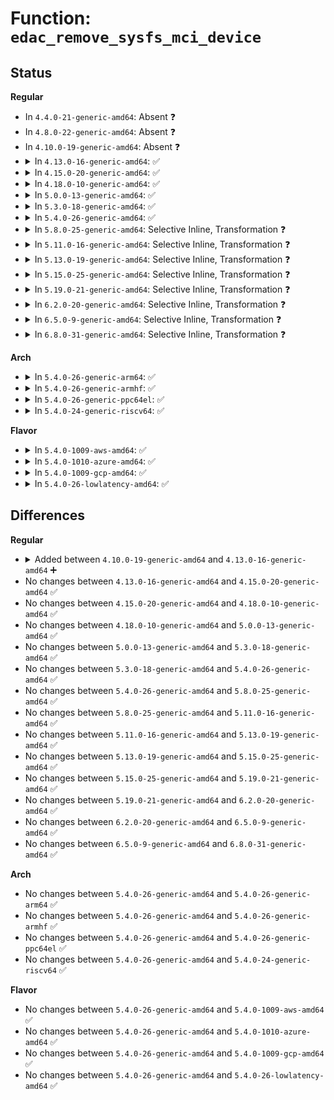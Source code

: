 # Function: <code>edac_remove_sysfs_mci_device</code>

## Status
<b>Regular</b>
<ul>
<li>
In <code>4.4.0-21-generic-amd64</code>: Absent ❓
</li>
<li>
In <code>4.8.0-22-generic-amd64</code>: Absent ❓
</li>
<li>
In <code>4.10.0-19-generic-amd64</code>: Absent ❓
</li>
<li>
<details>
<summary>In <code>4.13.0-16-generic-amd64</code>: ✅</summary>

```c
void edac_remove_sysfs_mci_device(struct mem_ctl_info * mci)
```

```json
{
  "name": "edac_remove_sysfs_mci_device",
  "collision_type": "Unique Global",
  "inline_type": "No",
  "funcs": [
    {
      "addr": 18446744071586573600,
      "name": "edac_remove_sysfs_mci_device",
      "external": true,
      "loc": "drivers/edac/edac_mc_sysfs.c:1033",
      "file": "drivers/edac/edac_mc_sysfs.c",
      "inline": "seen, unknown",
      "caller_inline": [],
      "caller_func": [
        "drivers/edac/edac_mc.c:edac_mc_del_mc"
      ]
    }
  ],
  "symbols": [
    {
      "addr": 18446744071586573600,
      "name": "edac_remove_sysfs_mci_device",
      "section": ".text",
      "bind": "STB_GLOBAL",
      "size": 77
    }
  ]
}
```
</details>
</li>
<li>
<details>
<summary>In <code>4.15.0-20-generic-amd64</code>: ✅</summary>

```c
void edac_remove_sysfs_mci_device(struct mem_ctl_info * mci)
```

```json
{
  "name": "edac_remove_sysfs_mci_device",
  "collision_type": "Unique Global",
  "inline_type": "No",
  "funcs": [
    {
      "addr": 18446744071587040640,
      "name": "edac_remove_sysfs_mci_device",
      "external": true,
      "loc": "drivers/edac/edac_mc_sysfs.c:1033",
      "file": "drivers/edac/edac_mc_sysfs.c",
      "inline": "seen, unknown",
      "caller_inline": [],
      "caller_func": [
        "drivers/edac/edac_mc.c:edac_mc_del_mc"
      ]
    }
  ],
  "symbols": [
    {
      "addr": 18446744071587040640,
      "name": "edac_remove_sysfs_mci_device",
      "section": ".text",
      "bind": "STB_GLOBAL",
      "size": 77
    }
  ]
}
```
</details>
</li>
<li>
<details>
<summary>In <code>4.18.0-10-generic-amd64</code>: ✅</summary>

```c
void edac_remove_sysfs_mci_device(struct mem_ctl_info * mci)
```

```json
{
  "name": "edac_remove_sysfs_mci_device",
  "collision_type": "Unique Global",
  "inline_type": "No",
  "funcs": [
    {
      "addr": 18446744071587338992,
      "name": "edac_remove_sysfs_mci_device",
      "external": true,
      "loc": "drivers/edac/edac_mc_sysfs.c:1011",
      "file": "drivers/edac/edac_mc_sysfs.c",
      "inline": "seen, unknown",
      "caller_inline": [],
      "caller_func": [
        "drivers/edac/edac_mc.c:edac_mc_del_mc"
      ]
    }
  ],
  "symbols": [
    {
      "addr": 18446744071587338992,
      "name": "edac_remove_sysfs_mci_device",
      "section": ".text",
      "bind": "STB_GLOBAL",
      "size": 76
    }
  ]
}
```
</details>
</li>
<li>
<details>
<summary>In <code>5.0.0-13-generic-amd64</code>: ✅</summary>

```c
void edac_remove_sysfs_mci_device(struct mem_ctl_info * mci)
```

```json
{
  "name": "edac_remove_sysfs_mci_device",
  "collision_type": "Unique Global",
  "inline_type": "No",
  "funcs": [
    {
      "addr": 18446744071587517200,
      "name": "edac_remove_sysfs_mci_device",
      "external": true,
      "loc": "drivers/edac/edac_mc_sysfs.c:987",
      "file": "drivers/edac/edac_mc_sysfs.c",
      "inline": "seen, unknown",
      "caller_inline": [],
      "caller_func": [
        "drivers/edac/edac_mc.c:edac_mc_del_mc"
      ]
    }
  ],
  "symbols": [
    {
      "addr": 18446744071587517200,
      "name": "edac_remove_sysfs_mci_device",
      "section": ".text",
      "bind": "STB_GLOBAL",
      "size": 76
    }
  ]
}
```
</details>
</li>
<li>
<details>
<summary>In <code>5.3.0-18-generic-amd64</code>: ✅</summary>

```c
void edac_remove_sysfs_mci_device(struct mem_ctl_info * mci)
```

```json
{
  "name": "edac_remove_sysfs_mci_device",
  "collision_type": "Unique Global",
  "inline_type": "No",
  "funcs": [
    {
      "addr": 18446744071587791072,
      "name": "edac_remove_sysfs_mci_device",
      "external": true,
      "loc": "drivers/edac/edac_mc_sysfs.c:997",
      "file": "drivers/edac/edac_mc_sysfs.c",
      "inline": "seen, unknown",
      "caller_inline": [],
      "caller_func": [
        "drivers/edac/edac_mc.c:edac_mc_del_mc"
      ]
    }
  ],
  "symbols": [
    {
      "addr": 18446744071587791072,
      "name": "edac_remove_sysfs_mci_device",
      "section": ".text",
      "bind": "STB_GLOBAL",
      "size": 76
    }
  ]
}
```
</details>
</li>
<li>
<details>
<summary>In <code>5.4.0-26-generic-amd64</code>: ✅</summary>

```c
void edac_remove_sysfs_mci_device(struct mem_ctl_info * mci)
```

```json
{
  "name": "edac_remove_sysfs_mci_device",
  "collision_type": "Unique Global",
  "inline_type": "No",
  "funcs": [
    {
      "addr": 18446744071587995792,
      "name": "edac_remove_sysfs_mci_device",
      "external": true,
      "loc": "drivers/edac/edac_mc_sysfs.c:981",
      "file": "drivers/edac/edac_mc_sysfs.c",
      "inline": "seen, unknown",
      "caller_inline": [],
      "caller_func": [
        "drivers/edac/edac_mc.c:edac_mc_del_mc"
      ]
    }
  ],
  "symbols": [
    {
      "addr": 18446744071587995792,
      "name": "edac_remove_sysfs_mci_device",
      "section": ".text",
      "bind": "STB_GLOBAL",
      "size": 76
    }
  ]
}
```
</details>
</li>
<li>
<details>
<summary>In <code>5.8.0-25-generic-amd64</code>: Selective Inline, Transformation ❓</summary>

```c
void edac_remove_sysfs_mci_device(struct mem_ctl_info * mci)
```

```json
{
  "name": "edac_remove_sysfs_mci_device",
  "collision_type": "Unique Global",
  "inline_type": "Selective",
  "funcs": [
    {
      "addr": 18446744071588849703,
      "name": "edac_remove_sysfs_mci_device",
      "external": true,
      "loc": "drivers/edac/edac_mc_sysfs.c:951",
      "file": "drivers/edac/edac_mc_sysfs.c",
      "inline": "not declared, inlined",
      "caller_inline": [
        "drivers/edac/edac_mc_sysfs.c:edac_create_sysfs_mci_device"
      ],
      "caller_func": [
        "drivers/edac/edac_mc.c:edac_mc_del_mc",
        "drivers/edac/edac_mc_sysfs.c:edac_create_sysfs_mci_device"
      ]
    }
  ],
  "symbols": [
    {
      "addr": 18446744071588849168,
      "name": "edac_remove_sysfs_mci_device.part.0",
      "section": ".text",
      "bind": "STB_LOCAL",
      "size": 95
    },
    {
      "addr": 18446744071588849744,
      "name": "edac_remove_sysfs_mci_device",
      "section": ".text",
      "bind": "STB_GLOBAL",
      "size": 23
    }
  ]
}
```
</details>
</li>
<li>
<details>
<summary>In <code>5.11.0-16-generic-amd64</code>: Selective Inline, Transformation ❓</summary>

```c
void edac_remove_sysfs_mci_device(struct mem_ctl_info * mci)
```

```json
{
  "name": "edac_remove_sysfs_mci_device",
  "collision_type": "Unique Global",
  "inline_type": "Selective",
  "funcs": [
    {
      "addr": 18446744071588865127,
      "name": "edac_remove_sysfs_mci_device",
      "external": true,
      "loc": "drivers/edac/edac_mc_sysfs.c:963",
      "file": "drivers/edac/edac_mc_sysfs.c",
      "inline": "not declared, inlined",
      "caller_inline": [
        "drivers/edac/edac_mc_sysfs.c:edac_create_sysfs_mci_device"
      ],
      "caller_func": [
        "drivers/edac/edac_mc.c:edac_mc_del_mc",
        "drivers/edac/edac_mc_sysfs.c:edac_create_sysfs_mci_device"
      ]
    }
  ],
  "symbols": [
    {
      "addr": 18446744071588864592,
      "name": "edac_remove_sysfs_mci_device.part.0",
      "section": ".text",
      "bind": "STB_LOCAL",
      "size": 95
    },
    {
      "addr": 18446744071588865168,
      "name": "edac_remove_sysfs_mci_device",
      "section": ".text",
      "bind": "STB_GLOBAL",
      "size": 23
    }
  ]
}
```
</details>
</li>
<li>
<details>
<summary>In <code>5.13.0-19-generic-amd64</code>: Selective Inline, Transformation ❓</summary>

```c
void edac_remove_sysfs_mci_device(struct mem_ctl_info * mci)
```

```json
{
  "name": "edac_remove_sysfs_mci_device",
  "collision_type": "Unique Global",
  "inline_type": "Selective",
  "funcs": [
    {
      "addr": 18446744071588752119,
      "name": "edac_remove_sysfs_mci_device",
      "external": true,
      "loc": "drivers/edac/edac_mc_sysfs.c:963",
      "file": "drivers/edac/edac_mc_sysfs.c",
      "inline": "not declared, inlined",
      "caller_inline": [
        "drivers/edac/edac_mc_sysfs.c:edac_create_sysfs_mci_device"
      ],
      "caller_func": [
        "drivers/edac/edac_mc.c:edac_mc_del_mc",
        "drivers/edac/edac_mc_sysfs.c:edac_create_sysfs_mci_device"
      ]
    }
  ],
  "symbols": [
    {
      "addr": 18446744071588751584,
      "name": "edac_remove_sysfs_mci_device.part.0",
      "section": ".text",
      "bind": "STB_LOCAL",
      "size": 95
    },
    {
      "addr": 18446744071588752160,
      "name": "edac_remove_sysfs_mci_device",
      "section": ".text",
      "bind": "STB_GLOBAL",
      "size": 23
    }
  ]
}
```
</details>
</li>
<li>
<details>
<summary>In <code>5.15.0-25-generic-amd64</code>: Selective Inline, Transformation ❓</summary>

```c
void edac_remove_sysfs_mci_device(struct mem_ctl_info * mci)
```

```json
{
  "name": "edac_remove_sysfs_mci_device",
  "collision_type": "Unique Global",
  "inline_type": "Selective",
  "funcs": [
    {
      "addr": 18446744071589443589,
      "name": "edac_remove_sysfs_mci_device",
      "external": true,
      "loc": "drivers/edac/edac_mc_sysfs.c:963",
      "file": "drivers/edac/edac_mc_sysfs.c",
      "inline": "not declared, inlined",
      "caller_inline": [
        "drivers/edac/edac_mc_sysfs.c:edac_create_sysfs_mci_device"
      ],
      "caller_func": [
        "drivers/edac/edac_mc.c:edac_mc_del_mc",
        "drivers/edac/edac_mc_sysfs.c:edac_create_sysfs_mci_device"
      ]
    }
  ],
  "symbols": [
    {
      "addr": 18446744071589443040,
      "name": "edac_remove_sysfs_mci_device.part.0",
      "section": ".text",
      "bind": "STB_LOCAL",
      "size": 95
    },
    {
      "addr": 18446744071589443616,
      "name": "edac_remove_sysfs_mci_device",
      "section": ".text",
      "bind": "STB_GLOBAL",
      "size": 23
    }
  ]
}
```
</details>
</li>
<li>
<details>
<summary>In <code>5.19.0-21-generic-amd64</code>: Selective Inline, Transformation ❓</summary>

```c
void edac_remove_sysfs_mci_device(struct mem_ctl_info * mci)
```

```json
{
  "name": "edac_remove_sysfs_mci_device",
  "collision_type": "Unique Global",
  "inline_type": "Selective",
  "funcs": [
    {
      "addr": 18446744071590922003,
      "name": "edac_remove_sysfs_mci_device",
      "external": true,
      "loc": "drivers/edac/edac_mc_sysfs.c:963",
      "file": "drivers/edac/edac_mc_sysfs.c",
      "inline": "not declared, inlined",
      "caller_inline": [
        "drivers/edac/edac_mc_sysfs.c:edac_create_sysfs_mci_device"
      ],
      "caller_func": [
        "drivers/edac/edac_mc.c:edac_mc_del_mc",
        "drivers/edac/edac_mc_sysfs.c:edac_create_sysfs_mci_device"
      ]
    }
  ],
  "symbols": [
    {
      "addr": 18446744071590921424,
      "name": "edac_remove_sysfs_mci_device.part.0",
      "section": ".text",
      "bind": "STB_LOCAL",
      "size": 126
    },
    {
      "addr": 18446744071590922048,
      "name": "edac_remove_sysfs_mci_device",
      "section": ".text",
      "bind": "STB_GLOBAL",
      "size": 35
    }
  ]
}
```
</details>
</li>
<li>
<details>
<summary>In <code>6.2.0-20-generic-amd64</code>: Selective Inline, Transformation ❓</summary>

```c
void edac_remove_sysfs_mci_device(struct mem_ctl_info * mci)
```

```json
{
  "name": "edac_remove_sysfs_mci_device",
  "collision_type": "Unique Global",
  "inline_type": "Selective",
  "funcs": [
    {
      "addr": 18446744071592621379,
      "name": "edac_remove_sysfs_mci_device",
      "external": true,
      "loc": "drivers/edac/edac_mc_sysfs.c:987",
      "file": "drivers/edac/edac_mc_sysfs.c",
      "inline": "not declared, inlined",
      "caller_inline": [
        "drivers/edac/edac_mc_sysfs.c:edac_create_sysfs_mci_device"
      ],
      "caller_func": [
        "drivers/edac/edac_mc.c:edac_mc_del_mc",
        "drivers/edac/edac_mc_sysfs.c:edac_create_sysfs_mci_device"
      ]
    }
  ],
  "symbols": [
    {
      "addr": 18446744071592620720,
      "name": "edac_remove_sysfs_mci_device.part.0",
      "section": ".text",
      "bind": "STB_LOCAL",
      "size": 126
    },
    {
      "addr": 18446744071592621440,
      "name": "edac_remove_sysfs_mci_device",
      "section": ".text",
      "bind": "STB_GLOBAL",
      "size": 35
    }
  ]
}
```
</details>
</li>
<li>
<details>
<summary>In <code>6.5.0-9-generic-amd64</code>: Selective Inline, Transformation ❓</summary>

```c
void edac_remove_sysfs_mci_device(struct mem_ctl_info * mci)
```

```json
{
  "name": "edac_remove_sysfs_mci_device",
  "collision_type": "Unique Global",
  "inline_type": "Selective",
  "funcs": [
    {
      "addr": 18446744071593051971,
      "name": "edac_remove_sysfs_mci_device",
      "external": true,
      "loc": "drivers/edac/edac_mc_sysfs.c:987",
      "file": "drivers/edac/edac_mc_sysfs.c",
      "inline": "not declared, inlined",
      "caller_inline": [
        "drivers/edac/edac_mc_sysfs.c:edac_create_sysfs_mci_device"
      ],
      "caller_func": [
        "drivers/edac/edac_mc.c:edac_mc_del_mc",
        "drivers/edac/edac_mc_sysfs.c:edac_create_sysfs_mci_device"
      ]
    }
  ],
  "symbols": [
    {
      "addr": 18446744071593051312,
      "name": "edac_remove_sysfs_mci_device.part.0",
      "section": ".text",
      "bind": "STB_LOCAL",
      "size": 126
    },
    {
      "addr": 18446744071593052032,
      "name": "edac_remove_sysfs_mci_device",
      "section": ".text",
      "bind": "STB_GLOBAL",
      "size": 35
    }
  ]
}
```
</details>
</li>
<li>
<details>
<summary>In <code>6.8.0-31-generic-amd64</code>: Selective Inline, Transformation ❓</summary>

```c
void edac_remove_sysfs_mci_device(struct mem_ctl_info * mci)
```

```json
{
  "name": "edac_remove_sysfs_mci_device",
  "collision_type": "Unique Global",
  "inline_type": "Selective",
  "funcs": [
    {
      "addr": 18446744071593803763,
      "name": "edac_remove_sysfs_mci_device",
      "external": true,
      "loc": "drivers/edac/edac_mc_sysfs.c:987",
      "file": "drivers/edac/edac_mc_sysfs.c",
      "inline": "not declared, inlined",
      "caller_inline": [
        "drivers/edac/edac_mc_sysfs.c:edac_create_sysfs_mci_device"
      ],
      "caller_func": [
        "drivers/edac/edac_mc.c:edac_mc_del_mc",
        "drivers/edac/edac_mc_sysfs.c:edac_create_sysfs_mci_device"
      ]
    }
  ],
  "symbols": [
    {
      "addr": 18446744071593803104,
      "name": "edac_remove_sysfs_mci_device.part.0",
      "section": ".text",
      "bind": "STB_LOCAL",
      "size": 126
    },
    {
      "addr": 18446744071593803824,
      "name": "edac_remove_sysfs_mci_device",
      "section": ".text",
      "bind": "STB_GLOBAL",
      "size": 35
    }
  ]
}
```
</details>
</li>
</ul>
<b>Arch</b>
<ul>
<li>
<details>
<summary>In <code>5.4.0-26-generic-arm64</code>: ✅</summary>

```c
void edac_remove_sysfs_mci_device(struct mem_ctl_info * mci)
```

```json
{
  "name": "edac_remove_sysfs_mci_device",
  "collision_type": "Unique Global",
  "inline_type": "No",
  "funcs": [
    {
      "addr": 18446603336501240752,
      "name": "edac_remove_sysfs_mci_device",
      "external": true,
      "loc": "drivers/edac/edac_mc_sysfs.c:981",
      "file": "drivers/edac/edac_mc_sysfs.c",
      "inline": "seen, unknown",
      "caller_inline": [],
      "caller_func": [
        "drivers/edac/edac_mc.c:edac_mc_del_mc"
      ]
    }
  ],
  "symbols": [
    {
      "addr": 18446603336501240752,
      "name": "edac_remove_sysfs_mci_device",
      "section": ".text",
      "bind": "STB_GLOBAL",
      "size": 88
    }
  ]
}
```
</details>
</li>
<li>
<details>
<summary>In <code>5.4.0-26-generic-armhf</code>: ✅</summary>

```c
void edac_remove_sysfs_mci_device(struct mem_ctl_info * mci)
```

```json
{
  "name": "edac_remove_sysfs_mci_device",
  "collision_type": "Unique Global",
  "inline_type": "No",
  "funcs": [
    {
      "addr": 3233744280,
      "name": "edac_remove_sysfs_mci_device",
      "external": true,
      "loc": "drivers/edac/edac_mc_sysfs.c:981",
      "file": "drivers/edac/edac_mc_sysfs.c",
      "inline": "seen, unknown",
      "caller_inline": [],
      "caller_func": [
        "drivers/edac/edac_mc.c:edac_mc_del_mc"
      ]
    }
  ],
  "symbols": [
    {
      "addr": 3233744280,
      "name": "edac_remove_sysfs_mci_device",
      "section": ".text",
      "bind": "STB_GLOBAL",
      "size": 84
    }
  ]
}
```
</details>
</li>
<li>
<details>
<summary>In <code>5.4.0-26-generic-ppc64el</code>: ✅</summary>

```c
void edac_remove_sysfs_mci_device(struct mem_ctl_info * mci)
```

```json
{
  "name": "edac_remove_sysfs_mci_device",
  "collision_type": "Unique Global",
  "inline_type": "No",
  "funcs": [
    {
      "addr": 13835058055294773344,
      "name": "edac_remove_sysfs_mci_device",
      "external": true,
      "loc": "drivers/edac/edac_mc_sysfs.c:981",
      "file": "drivers/edac/edac_mc_sysfs.c",
      "inline": "seen, unknown",
      "caller_inline": [],
      "caller_func": [
        "drivers/edac/edac_mc.c:edac_mc_del_mc"
      ]
    }
  ],
  "symbols": [
    {
      "addr": 13835058055294773344,
      "name": "edac_remove_sysfs_mci_device",
      "section": ".text",
      "bind": "STB_GLOBAL",
      "size": 140
    }
  ]
}
```
</details>
</li>
<li>
<details>
<summary>In <code>5.4.0-24-generic-riscv64</code>: ✅</summary>

```c
void edac_remove_sysfs_mci_device(struct mem_ctl_info * mci)
```

```json
{
  "name": "edac_remove_sysfs_mci_device",
  "collision_type": "Unique Global",
  "inline_type": "No",
  "funcs": [
    {
      "addr": 18446743936277934088,
      "name": "edac_remove_sysfs_mci_device",
      "external": true,
      "loc": "drivers/edac/edac_mc_sysfs.c:981",
      "file": "drivers/edac/edac_mc_sysfs.c",
      "inline": "seen, unknown",
      "caller_inline": [],
      "caller_func": [
        "drivers/edac/edac_mc.c:edac_mc_del_mc"
      ]
    }
  ],
  "symbols": [
    {
      "addr": 18446743936277934088,
      "name": "edac_remove_sysfs_mci_device",
      "section": ".text",
      "bind": "STB_GLOBAL",
      "size": 88
    }
  ]
}
```
</details>
</li>
</ul>
<b>Flavor</b>
<ul>
<li>
<details>
<summary>In <code>5.4.0-1009-aws-amd64</code>: ✅</summary>

```c
void edac_remove_sysfs_mci_device(struct mem_ctl_info * mci)
```

```json
{
  "name": "edac_remove_sysfs_mci_device",
  "collision_type": "Unique Global",
  "inline_type": "No",
  "funcs": [
    {
      "addr": 18446744071587626768,
      "name": "edac_remove_sysfs_mci_device",
      "external": true,
      "loc": "drivers/edac/edac_mc_sysfs.c:981",
      "file": "drivers/edac/edac_mc_sysfs.c",
      "inline": "seen, unknown",
      "caller_inline": [],
      "caller_func": [
        "drivers/edac/edac_mc.c:edac_mc_del_mc"
      ]
    }
  ],
  "symbols": [
    {
      "addr": 18446744071587626768,
      "name": "edac_remove_sysfs_mci_device",
      "section": ".text",
      "bind": "STB_GLOBAL",
      "size": 76
    }
  ]
}
```
</details>
</li>
<li>
<details>
<summary>In <code>5.4.0-1010-azure-amd64</code>: ✅</summary>

```c
void edac_remove_sysfs_mci_device(struct mem_ctl_info * mci)
```

```json
{
  "name": "edac_remove_sysfs_mci_device",
  "collision_type": "Unique Global",
  "inline_type": "No",
  "funcs": [
    {
      "addr": 18446744071587394784,
      "name": "edac_remove_sysfs_mci_device",
      "external": true,
      "loc": "drivers/edac/edac_mc_sysfs.c:981",
      "file": "drivers/edac/edac_mc_sysfs.c",
      "inline": "seen, unknown",
      "caller_inline": [],
      "caller_func": [
        "drivers/edac/edac_mc.c:edac_mc_del_mc"
      ]
    }
  ],
  "symbols": [
    {
      "addr": 18446744071587394784,
      "name": "edac_remove_sysfs_mci_device",
      "section": ".text",
      "bind": "STB_GLOBAL",
      "size": 76
    }
  ]
}
```
</details>
</li>
<li>
<details>
<summary>In <code>5.4.0-1009-gcp-amd64</code>: ✅</summary>

```c
void edac_remove_sysfs_mci_device(struct mem_ctl_info * mci)
```

```json
{
  "name": "edac_remove_sysfs_mci_device",
  "collision_type": "Unique Global",
  "inline_type": "No",
  "funcs": [
    {
      "addr": 18446744071587951936,
      "name": "edac_remove_sysfs_mci_device",
      "external": true,
      "loc": "drivers/edac/edac_mc_sysfs.c:981",
      "file": "drivers/edac/edac_mc_sysfs.c",
      "inline": "seen, unknown",
      "caller_inline": [],
      "caller_func": [
        "drivers/edac/edac_mc.c:edac_mc_del_mc"
      ]
    }
  ],
  "symbols": [
    {
      "addr": 18446744071587951936,
      "name": "edac_remove_sysfs_mci_device",
      "section": ".text",
      "bind": "STB_GLOBAL",
      "size": 76
    }
  ]
}
```
</details>
</li>
<li>
<details>
<summary>In <code>5.4.0-26-lowlatency-amd64</code>: ✅</summary>

```c
void edac_remove_sysfs_mci_device(struct mem_ctl_info * mci)
```

```json
{
  "name": "edac_remove_sysfs_mci_device",
  "collision_type": "Unique Global",
  "inline_type": "No",
  "funcs": [
    {
      "addr": 18446744071588067280,
      "name": "edac_remove_sysfs_mci_device",
      "external": true,
      "loc": "drivers/edac/edac_mc_sysfs.c:981",
      "file": "drivers/edac/edac_mc_sysfs.c",
      "inline": "seen, unknown",
      "caller_inline": [],
      "caller_func": [
        "drivers/edac/edac_mc.c:edac_mc_del_mc"
      ]
    }
  ],
  "symbols": [
    {
      "addr": 18446744071588067280,
      "name": "edac_remove_sysfs_mci_device",
      "section": ".text",
      "bind": "STB_GLOBAL",
      "size": 76
    }
  ]
}
```
</details>
</li>
</ul>

## Differences
<b>Regular</b>
<ul>
<li>
<details>
<summary>Added between <code>4.10.0-19-generic-amd64</code> and <code>4.13.0-16-generic-amd64</code> ➕</summary>

```c
void edac_remove_sysfs_mci_device(struct mem_ctl_info * mci)
```
</details>
</li>
<li>
No changes between <code>4.13.0-16-generic-amd64</code> and <code>4.15.0-20-generic-amd64</code> ✅
</li>
<li>
No changes between <code>4.15.0-20-generic-amd64</code> and <code>4.18.0-10-generic-amd64</code> ✅
</li>
<li>
No changes between <code>4.18.0-10-generic-amd64</code> and <code>5.0.0-13-generic-amd64</code> ✅
</li>
<li>
No changes between <code>5.0.0-13-generic-amd64</code> and <code>5.3.0-18-generic-amd64</code> ✅
</li>
<li>
No changes between <code>5.3.0-18-generic-amd64</code> and <code>5.4.0-26-generic-amd64</code> ✅
</li>
<li>
No changes between <code>5.4.0-26-generic-amd64</code> and <code>5.8.0-25-generic-amd64</code> ✅
</li>
<li>
No changes between <code>5.8.0-25-generic-amd64</code> and <code>5.11.0-16-generic-amd64</code> ✅
</li>
<li>
No changes between <code>5.11.0-16-generic-amd64</code> and <code>5.13.0-19-generic-amd64</code> ✅
</li>
<li>
No changes between <code>5.13.0-19-generic-amd64</code> and <code>5.15.0-25-generic-amd64</code> ✅
</li>
<li>
No changes between <code>5.15.0-25-generic-amd64</code> and <code>5.19.0-21-generic-amd64</code> ✅
</li>
<li>
No changes between <code>5.19.0-21-generic-amd64</code> and <code>6.2.0-20-generic-amd64</code> ✅
</li>
<li>
No changes between <code>6.2.0-20-generic-amd64</code> and <code>6.5.0-9-generic-amd64</code> ✅
</li>
<li>
No changes between <code>6.5.0-9-generic-amd64</code> and <code>6.8.0-31-generic-amd64</code> ✅
</li>
</ul>
<b>Arch</b>
<ul>
<li>
No changes between <code>5.4.0-26-generic-amd64</code> and <code>5.4.0-26-generic-arm64</code> ✅
</li>
<li>
No changes between <code>5.4.0-26-generic-amd64</code> and <code>5.4.0-26-generic-armhf</code> ✅
</li>
<li>
No changes between <code>5.4.0-26-generic-amd64</code> and <code>5.4.0-26-generic-ppc64el</code> ✅
</li>
<li>
No changes between <code>5.4.0-26-generic-amd64</code> and <code>5.4.0-24-generic-riscv64</code> ✅
</li>
</ul>
<b>Flavor</b>
<ul>
<li>
No changes between <code>5.4.0-26-generic-amd64</code> and <code>5.4.0-1009-aws-amd64</code> ✅
</li>
<li>
No changes between <code>5.4.0-26-generic-amd64</code> and <code>5.4.0-1010-azure-amd64</code> ✅
</li>
<li>
No changes between <code>5.4.0-26-generic-amd64</code> and <code>5.4.0-1009-gcp-amd64</code> ✅
</li>
<li>
No changes between <code>5.4.0-26-generic-amd64</code> and <code>5.4.0-26-lowlatency-amd64</code> ✅
</li>
</ul>
